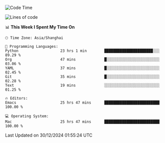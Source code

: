 <!--START_SECTION:waka-->
![Code Time](http://img.shields.io/badge/Code%20Time-2%2C423%20hrs%2011%20mins-blue)

![Lines of code](https://img.shields.io/badge/From%20Hello%20World%20I%27ve%20Written-309.9%20thousand%20lines%20of%20code-blue)

📊 **This Week I Spent My Time On** 

```text
🕑︎ Time Zone: Asia/Shanghai

💬 Programming Languages: 
Python                   23 hrs 1 min        ██████████████████████░░░   89.29 % 
Org                      47 mins             █░░░░░░░░░░░░░░░░░░░░░░░░   03.06 % 
YAML                     37 mins             █░░░░░░░░░░░░░░░░░░░░░░░░   02.45 % 
Git                      35 mins             █░░░░░░░░░░░░░░░░░░░░░░░░   02.28 % 
Text                     19 mins             ░░░░░░░░░░░░░░░░░░░░░░░░░   01.25 % 

🔥 Editors: 
Emacs                    25 hrs 47 mins      █████████████████████████   100.00 % 

💻 Operating System: 
Mac                      25 hrs 47 mins      █████████████████████████   100.00 % 
```


 Last Updated on 30/12/2024 01:55:24 UTC
<!--END_SECTION:waka-->
